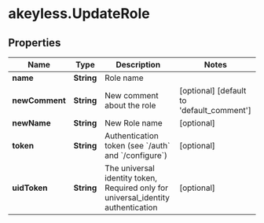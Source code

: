 # akeyless.UpdateRole

## Properties

Name | Type | Description | Notes
------------ | ------------- | ------------- | -------------
**name** | **String** | Role name | 
**newComment** | **String** | New comment about the role | [optional] [default to &#39;default_comment&#39;]
**newName** | **String** | New Role name | [optional] 
**token** | **String** | Authentication token (see &#x60;/auth&#x60; and &#x60;/configure&#x60;) | [optional] 
**uidToken** | **String** | The universal identity token, Required only for universal_identity authentication | [optional] 


